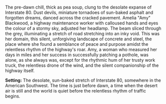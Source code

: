 The pre-dawn chill, thick as pea soup, clung to the desolate expanse of Interstate 80.  Dust devils, miniature tornadoes of sun-baked asphalt and forgotten dreams, danced across the cracked pavement.  Amelia "Amy" Blackwood, a highway maintenance worker with calloused hands and eyes the colour of a stormy sky, adjusted her headlamp.  The beam sliced through the grey, illuminating a stretch of road stretching into an inky void.  This was her domain, this silent, unforgiving landscape of concrete and steel, the place where she found a semblance of peace and purpose amidst the relentless rhythm of the highway's roar.  Amy, a woman who measured her days in miles and her success in successfully patching a pothole, was alone, as she always was, except for the rhythmic hum of her trusty work truck, the relentless drone of the wind, and the silent companionship of the highway itself.

**Setting:** The desolate, sun-baked stretch of Interstate 80, somewhere in the American Southwest.  The time is just before dawn, a time when the desert air is still and the world is quiet before the relentless rhythm of traffic begins.
